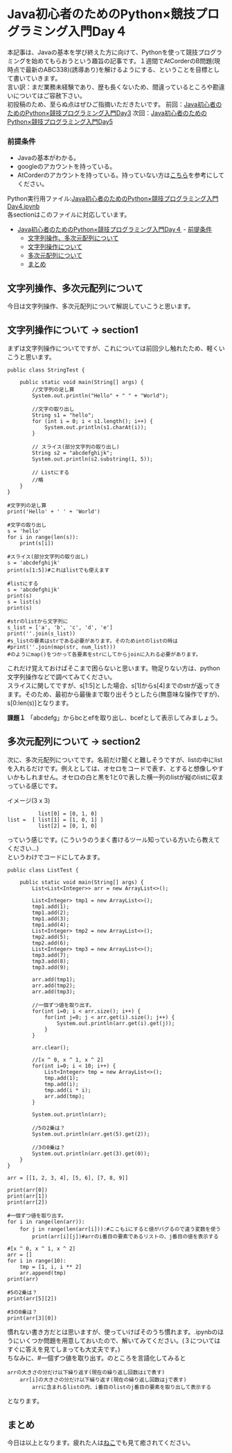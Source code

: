 # Java初心者のためのPython×競技プログラミング入門Day４
本記事は、Javaの基本を学び終えた方に向けて、Pythonを使って競技プログラミングを始めてもらおうという趣旨の記事です。１週間でAtCorderのB問題(現時点で最新のABC338)(誘導あり)を解けるようにする、ということを目標として書いていきます。  
言い訳：まだ業務未経験であり、歴も長くないため、間違っているところや勘違いについてはご容赦下さい。  
初投稿のため、至らぬ点はぜひご指摘いただきたいです。
前回：[Java初心者のためのPython×競技プログラミング入門Day3](#)
次回：[Java初心者のためのPython×競技プログラミング入門Day5](#)

### 前提条件
 - Javaの基本がわかる。
 - googleのアカウントを持っている。
 - AtCorderのアカウントを持っている。持っていない方は[こちら](https://info.atcoder.jp/overview/contest/intro)を参考にしてください。

Python実行用ファイル:[Java初心者のためのPython×競技プログラミング入門Day4.ipynb](https://colab.research.google.com/drive/18hyferPW_lPXoeKPUgTwl5AixgY0KfVI?usp=sharing)  
各sectionはこのファイルに対応しています。  

- [Java初心者のためのPython×競技プログラミング入門Day４](#java初心者のためのpython競技プログラミング入門day４)
		- [前提条件](#前提条件)
	- [文字列操作、多次元配列について](#文字列操作多次元配列について)
	- [文字列操作について](#文字列操作について)
	- [多次元配列について](#多次元配列について)
	- [まとめ](#まとめ)


## 文字列操作、多次元配列について
今日は文字列操作、多次元配列について解説していこうと思います。

## 文字列操作について -> section1
まずは文字列操作についてですが、これについては前回少し触れたため、軽くいこうと思います。
```java:String
public class StringTest {

	public static void main(String[] args) {
		//文字列の足し算
		System.out.println("Hello" + " " + "World");
		
		//文字の取り出し
		String s1 = "hello";
        for (int i = 0; i < s1.length(); i++) {
            System.out.println(s1.charAt(i));
        }

        // スライス(部分文字列の取り出し)
        String s2 = "abcdefghijk";
        System.out.println(s2.substring(1, 5));

        // Listにする
        //略
	}
}
```
```python:str
#文字列の足し算
print('Hello' + ' ' + 'World')

#文字の取り出し
s = 'hello'
for i in range(len(s)):
    print(s[i])

#スライス(部分文字列の取り出し)
s = 'abcdefghijk'
print(s[1:5])#これはlistでも使えます

#listにする
s = 'abcdefghijk'
print(s)
s = list(s)
print(s)

#strのlistから文字列に
s_list = ['a', 'b', 'c', 'd', 'e']
print(''.join(s_list))
#s_listの要素はstrである必要があります。そのためintのlistの時は
#print(''.join(map(str, num_list)))
#のようにmap()をつかって各要素をstrにしてからjoinに入れる必要があります。
```

これだけ覚えておけばそこまで困らないと思います。物足りない方は、python 文字列操作などで調べてみてください。  
スライスに関してですが、s[1:5]とした場合、s[1]からs[4]までのstrが返ってきます。そのため、最初から最後まで取り出そうとしたら(無意味な操作ですが)、s[0:len(s)]となります。  

**課題１**
「abcdefg」からbcとefを取り出し、bcefとして表示してみましょう。  

## 多次元配列について -> section2
次に、多次元配列についてです。名前だけ聞くと難しそうですが、listの中にlistを入れるだけです。例えとしては、オセロをコードで表す、とすると想像しやすいかもしれません。オセロの白と黒を1と0で表した横一列のlistが縦のlistに収まっている感じです。　　

イメージ(3 x 3)
```
          list[0] = [0, 1, 0]
list =  [ list[1] = [1, 0, 1] ]
          list[2] = [0, 1, 0]  
```
っていう感じです。(こういうのうまく書けるツール知っている方いたら教えてください…)  
というわけでコードにしてみます。  
```java:list in list
public class ListTest {

	public static void main(String[] args) {		
		List<List<Integer>> arr = new ArrayList<>();
		
		List<Integer> tmp1 = new ArrayList<>();
		tmp1.add(1);
		tmp1.add(2);
		tmp1.add(3);
		tmp1.add(4);
		List<Integer> tmp2 = new ArrayList<>();
		tmp2.add(5);
		tmp2.add(6);
		List<Integer> tmp3 = new ArrayList<>();
		tmp3.add(7);
		tmp3.add(8);
		tmp3.add(9);
		
		arr.add(tmp1);
		arr.add(tmp2);
		arr.add(tmp3);
		
        //一個ずつ値を取り出す。
		for(int i=0; i < arr.size(); i++) {
			for(int j=0; j < arr.get(i).size(); j++) {
				System.out.println(arr.get(i).get(j));
			}
		}
		
		arr.clear();
		
        //[x ^ 0, x ^ 1, x ^ 2]
		for(int i=0; i < 10; i++) {
			List<Integer> tmp = new ArrayList<>();
			tmp.add(1);
			tmp.add(i);
			tmp.add(i * i);
			arr.add(tmp);
		}
		
		System.out.println(arr);
		
		//5の2乗は？
		System.out.println(arr.get(5).get(2));

		//3の0乗は？
		System.out.println(arr.get(3).get(0));
    }
}
```
```python:list in list
arr = [[1, 2, 3, 4], [5, 6], [7, 8, 9]]

print(arr[0])
print(arr[1])
print(arr[2])

#一個ずつ値を取り出す。
for i in range(len(arr)):
    for j in range(len(arr[i])):#ここもiにすると値がバグるので違う変数を使う
        print(arr[i][j])#arrのi番目の要素であるリストの、j番目の値を表示する

#[x ^ 0, x ^ 1, x ^ 2]
arr = []
for i in range(10):
    tmp = [1, i, i ** 2]
    arr.append(tmp)
print(arr)

#5の2乗は？
print(arr[5][2])

#3の0乗は？
print(arr[3][0])
```
慣れない書き方だとは思いますが、使っていけばそのうち慣れます。.ipynbのほうにいくつか問題を用意しておいたので、解いてみてください。(３についてはすぐに答えを見てしまっても大丈夫です。)  
ちなみに、\#一個ずつ値を取り出す。のところを言語化してみると
```
arrの大きさの分だけ以下繰り返す(現在の繰り返し回数はiで表す)
    arr[i]の大きさの分だけ以下繰り返す(現在の繰り返し回数はjで表す)
        arrに含まれるlistの内、i番目のlistのj番目の要素を取り出して表示する
```
となります。

## まとめ
今日は以上となります。疲れた人は[ねこ](https://www.youtube.com/watch?v=tgfGiTA1pek)でも見て癒されてください。  

